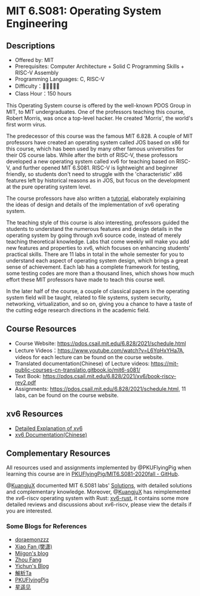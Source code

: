 # MIT 6.S081: Operating System Engineering

## Descriptions

- Offered by: MIT
- Prerequisites: Computer Architecture + Solid C Programming Skills + RISC-V Assembly
- Programming Languages: C, RISC-V
- Difficulty：🌟🌟🌟🌟🌟
- Class Hour：150 hours

This Operating System course is offered by the well-known PDOS Group in MIT, to MIT undergraduates. One of the professors teaching this course, Robert Morris, was once a top-level hacker. He created 'Morris', the world's first worm virus.

The predecessor of this course was the famous MIT 6.828. A couple of MIT professors have created an operating system called JOS based on x86 for this course, which has been used by many other famous universities for their OS course labs. While after the birth of RISC-V, these professors developed a new operating system called xv6 for teaching based on RISC-V, and further opened MIT 6.S081. RISC-V is lightweight and beginner friendly, so students don't need to struggle with the 'characteristic' x86 features left by historical reasons as in JOS, but focus on the development at the pure operating system level. 

The course professors have also written a [tutorial](https://pdos.csail.mit.edu/6.828/2021/xv6/book-riscv-rev2.pdf), elaborately explaining the ideas of design and details of the implementation of xv6 operating system. 

The teaching style of this course is also interesting, professors guided the students to understand the numerous features and design details in the operating system by going through xv6 source code, instead of merely teaching theoretical knowledge. Labs that come weekly will make you add new features and properties to xv6, which focuses on enhancing students' practical skills. There are 11 labs in total in the whole semester for you to understand each aspect of operating system design, which brings a great sense of achievement. Each lab has a complete framework for testing, some testing codes are more than a thousand lines, which shows how much effort these MIT professors have made to teach this course well. 

In the later half of the course, a couple of classical papers in the operating system field will be taught, related to file systems, system security, networking, virtualization, and so on, giving you a chance to have a taste of the cutting edge research directions in the academic field.

## Course Resources

- Course Website: <https://pdos.csail.mit.edu/6.828/2021/schedule.html>
- Lecture Videos：<https://www.youtube.com/watch?v=L6YqHxYHa7A>, videos for each lecture can be found on the course website.
- Translated documentation(Chinese) of Lecture videos: <https://mit-public-courses-cn-translatio.gitbook.io/mit6-s081/>
- Text Book: <https://pdos.csail.mit.edu/6.828/2021/xv6/book-riscv-rev2.pdf>
- Assignments: <https://pdos.csail.mit.edu/6.828/2021/schedule.html>, 11 labs, can be found on the course website.

## xv6 Resources

- [Detailed Explanation of xv6](https://space.bilibili.com/1040264970/)
- [xv6 Documentation(Chinese)](https://th0ar.gitbooks.io/xv6-chinese/content/index.html)

## Complementary Resources

All resources used and assignments implemented by @PKUFlyingPig when learning this course are in [PKUFlyingPig/MIT6.S081-2020fall - GitHub][github_pkuflyingpig].

@[KuangjuX] documented MIT 6.S081 labs' [Solutions][solution_kuangjux], with detailed solutions and complementary knowledge. Moreover, @[KuangjuX] has reimplemented the xv6-riscv operating system with Rust: [xv6-rust], it contains some more detailed reviews and discussions about xv6-riscv, please view the details if you are interested. 

[github_pkuflyingpig]: https://github.com/PKUFlyingPig/MIT6.S081-2020fall
[KuangjuX]: https://github.com/KuangjuX
[solution_kuangjux]: https://github.com/KuangjuX/xv6-riscv-solution
[xv6-rust]: https://github.com/Ko-oK-OS/xv6-rust

### Some Blogs for References

- [doraemonzzz](http://doraemonzzz.com/tags/6-S081/)
- [Xiao Fan (樊潇)](https://fanxiao.tech/posts/MIT-6S081-notes/)
- [Miigon's blog](https://blog.miigon.net/categories/mit6-s081/)
- [Zhou Fang](https://walkerzf.github.io/categories/6-S081/index.html)
- [Yichun's Blog](https://www.yichuny.page/tags/Operating%20System)
- [解析Ta](https://blog.csdn.net/u013577996/article/details/108679997)
- [PKUFlyingPig](https://github.com/PKUFlyingPig/MIT6.S081-2020fall)
- [星遥见](https://www.cnblogs.com/weijunji/tag/XV6/)
